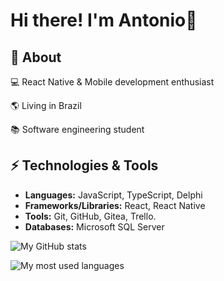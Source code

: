# Hi there! I'm Antonio👋

## 💬 About

💻 React Native & Mobile development enthusiast

🌎 Living in Brazil

📚 Software engineering student

## ⚡ Technologies & Tools

- **Languages:** JavaScript, TypeScript, Delphi
- **Frameworks/Libraries:** React, React Native
- **Tools:** Git, GitHub, Gitea, Trello.
- **Databases:** Microsoft SQL Server

![My GitHub stats](https://github-readme-stats.vercel.app/api?username=tonihm96&show_icons=true&hide=prs,issues&theme=transparent)

![My most used languages](https://github-readme-stats.vercel.app/api/top-langs/?username=tonihm96&layout=compact&theme=transparent)
